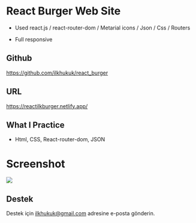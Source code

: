 # React Burger Web Site
- Used react.js / react-router-dom / Metarial icons / Json / Css / Routers

- Full responsive
## Github
https://github.com/ilkhukuk/react_burger
## URL
https://reactilkburger.netlify.app/
## What I Practice

- Html, CSS, React-router-dom, JSON

# Screenshot

![](screen.gif)

  
## Destek

Destek için ilkhukuk@gmail.com adresine e-posta gönderin.

  
